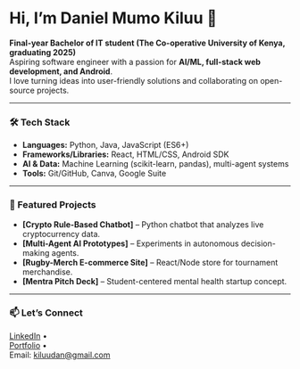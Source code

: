 # Hi, I’m Daniel Mumo Kiluu 👋  

**Final-year Bachelor of IT student (The Co-operative University of Kenya, graduating 2025)**  
Aspiring software engineer with a passion for **AI/ML, full-stack web development, and Android**.  
I love turning ideas into user-friendly solutions and collaborating on open-source projects.

---

### 🛠 Tech Stack
- **Languages:** Python, Java, JavaScript (ES6+)
- **Frameworks/Libraries:** React, HTML/CSS, Android SDK
- **AI & Data:** Machine Learning (scikit-learn, pandas), multi-agent systems
- **Tools:** Git/GitHub, Canva, Google Suite

---

### 🚀 Featured Projects
- **[Crypto Rule-Based Chatbot]** – Python chatbot that analyzes live cryptocurrency data.
- **[Multi-Agent AI Prototypes]** – Experiments in autonomous decision-making agents.
- **[Rugby-Merch E-commerce Site]** – React/Node store for tournament merchandise.
- **[Mentra Pitch Deck]** – Student-centered mental health startup concept.



---

### 📫 Let’s Connect
[LinkedIn](https://linkedin.com/in/kiluusolutions) •  
[Portfolio](https://github.com/DanK1luu/portfolio) •  
Email: kiluudan@gmail.com
